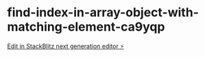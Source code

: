 # find-index-in-array-object-with-matching-element-ca9yqp

[Edit in StackBlitz next generation editor ⚡️](https://stackblitz.com/~/github.com/BENAISSA8SAMIR/find-index-in-array-object-with-matching-element-ca9yqp)